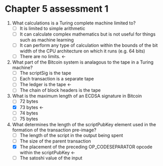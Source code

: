 # Chapter 5 assessment 1

1. What calculations is a Turing complete machine limited to?
   * [ ] It is limited to simple arithmetic
   * [ ] It can calculate complex mathematics but is not useful for things such as machine learning
   * [ ] It can perform any type of calculation within the bounds of the bit width of the CPU architecture on which it runs (e.g. 64 bits)
   * [ ] There are no limits. <-
2. What part of the Bitcoin system is analagous to the tape in a Turing machine?
   * [ ] The scriptSig is the tape
   * [ ] Each transaction is a separate tape
   * [ ] The ledger is the tape <-
   * [ ] The chain of block headers is the tape
3. What is the maximum length of an ECDSA signature in Bitcoin
   * [ ] 72 bytes
   * [x] 73 bytes <-
   * [ ] 74 bytes
   * [ ] 75 bytes
4. What determines the length of the scriptPubKey element used in the formation of the transaction pre-image?
   * [ ] The length of the script in the output being spent
   * [ ] The size of the parent transaction
   * [x] The placement of the preceding OP\_CODESEPARATOR opcode within the scriptPubKey <-
   * [ ] The satoshi value of the input

